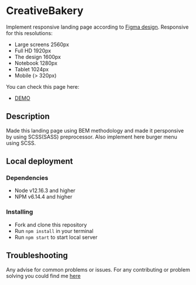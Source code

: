 # CreativeBakery

Implement responsive landing page according to [Figma design](https://www.figma.com/file/zIi6yfSpSIV4dnTzwaXSjt/Bakerlab?node-id=0%3A1). Responsive for this resolutions:

* Large screens 2560px
* Full HD 1920px
* The design 1600px
* Notebook 1280px
* Tablet 1024px
* Mobile (> 320px)

You can check this page here:
* [DEMO](https://bogdandobak.github.io/CreativeBakery/index.html)

## Description

Made this landing page using BEM methodology and made it persponsive by using SCSS(SASS) preprocessor. Also implement here burger menu using SCSS.

## Local deployment

### Dependencies

* Node v12.16.3 and higher
* NPM v6.14.4 and higher

### Installing

* Fork and clone this repository
* Run `npm install` in your terminal
* Run `npm start` to start local server

## Troubleshooting

Any advise for common problems or issues. For any contributing or problem solving you could find me [here](https://www.linkedin.com/in/bohdan-dobak-6a31a7198/)

